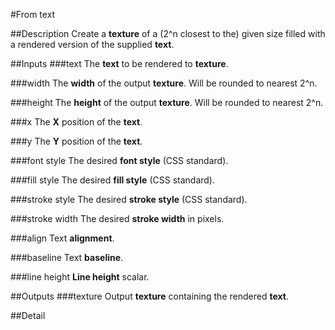#From text

##Description
Create a **texture** of a (2^n closest to the) given size filled with a rendered version of the supplied **text**.

##Inputs
###text
The **text** to be rendered to **texture**.

###width
The **width** of the output **texture**. Will be rounded to nearest 2^n.

###height
The **height** of the output **texture**. Will be rounded to nearest 2^n.

###x
The **X** position of the **text**.

###y
The **Y** position of the **text**.

###font style
The desired **font style** (CSS standard).

###fill style
The desired **fill style** (CSS standard).

###stroke style
The desired **stroke style** (CSS standard).

###stroke width
The desired **stroke width** in pixels.

###align
Text **alignment**.

###baseline
Text **baseline**.

###line height
**Line height** scalar.

##Outputs
###texture
Output **texture** containing the rendered **text**.

##Detail

